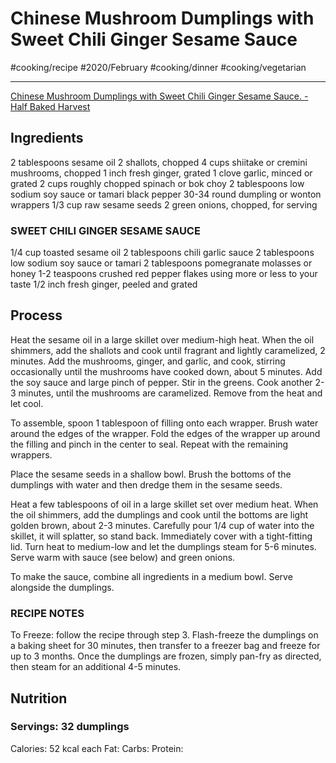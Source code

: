 # Chinese Mushroom Dumplings with Sweet Chili Ginger Sesame Sauce
#cooking/recipe #2020/February #cooking/dinner #cooking/vegetarian
- - - -
[Chinese Mushroom Dumplings with Sweet Chili Ginger Sesame Sauce. - Half Baked Harvest](https://www.halfbakedharvest.com/chinese-mushroom-dumplings/)

## Ingredients
2 tablespoons sesame oil
2 shallots, chopped
4 cups shiitake or cremini mushrooms, chopped
1 inch fresh ginger, grated
1 clove garlic, minced or grated
2 cups roughly chopped spinach or bok choy
2 tablespoons low sodium soy sauce or tamari
black pepper
30-34 round dumpling or wonton wrappers
1/3 cup raw sesame seeds
2 green onions, chopped, for serving

### SWEET CHILI GINGER SESAME SAUCE
1/4 cup toasted sesame oil
2 tablespoons chili garlic sauce
2 tablespoons low sodium soy sauce or tamari
2 tablespoons pomegranate molasses or honey
1-2 teaspoons crushed red pepper flakes using more or less to your taste
1/2 inch fresh ginger, peeled and grated

## Process
Heat the sesame oil in a large skillet over medium-high heat. When the oil shimmers, add the shallots and cook until fragrant and lightly caramelized, 2 minutes. Add the mushrooms, ginger, and garlic, and cook, stirring occasionally until the mushrooms have cooked down, about 5 minutes. Add the soy sauce and large pinch of pepper. Stir in the greens. Cook another 2-3 minutes, until the mushrooms are caramelized. Remove from the heat and let cool. 

To assemble, spoon 1 tablespoon of filling onto each wrapper. Brush water around the edges of the wrapper. Fold the edges of the wrapper up around the filling and pinch in the center to seal. Repeat with the remaining wrappers.

Place the sesame seeds in a shallow bowl. Brush the bottoms of the dumplings with water and then dredge them in the sesame seeds.

Heat a few tablespoons of oil in a large skillet set over medium heat. When the oil shimmers, add the dumplings and cook until the bottoms are light golden brown, about 2-3 minutes. Carefully pour 1/4 cup of water into the skillet, it will splatter, so stand back. Immediately cover with a tight-fitting lid. Turn heat to medium-low and let the dumplings steam for 5-6 minutes. Serve warm with sauce (see below) and green onions. 

To make the sauce, combine all ingredients in a medium bowl. Serve alongside the dumplings. 


### RECIPE NOTES
To Freeze: follow the recipe through step 3. Flash-freeze the dumplings on a baking sheet for 30 minutes, then transfer to a freezer bag and freeze for up to 3 months. Once the dumplings are frozen, simply pan-fry as directed, then steam for an additional 4-5 minutes.

## Nutrition
### Servings: 32 dumplings
Calories: 52 kcal each
Fat: 
Carbs: 
Protein: 